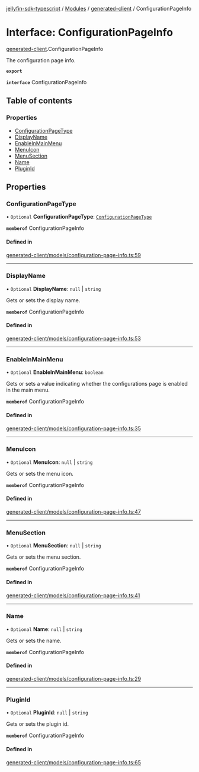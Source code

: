 [jellyfin-sdk-typescript](../README.md) / [Modules](../modules.md) / [generated-client](../modules/generated_client.md) / ConfigurationPageInfo

# Interface: ConfigurationPageInfo

[generated-client](../modules/generated_client.md).ConfigurationPageInfo

The configuration page info.

**`export`**

**`interface`** ConfigurationPageInfo

## Table of contents

### Properties

- [ConfigurationPageType](generated_client.ConfigurationPageInfo.md#configurationpagetype)
- [DisplayName](generated_client.ConfigurationPageInfo.md#displayname)
- [EnableInMainMenu](generated_client.ConfigurationPageInfo.md#enableinmainmenu)
- [MenuIcon](generated_client.ConfigurationPageInfo.md#menuicon)
- [MenuSection](generated_client.ConfigurationPageInfo.md#menusection)
- [Name](generated_client.ConfigurationPageInfo.md#name)
- [PluginId](generated_client.ConfigurationPageInfo.md#pluginid)

## Properties

### ConfigurationPageType

• `Optional` **ConfigurationPageType**: [`ConfigurationPageType`](../enums/generated_client.ConfigurationPageType.md)

**`memberof`** ConfigurationPageInfo

#### Defined in

[generated-client/models/configuration-page-info.ts:59](https://github.com/thornbill/jellyfin-sdk-typescript/blob/0f61f16/src/generated-client/models/configuration-page-info.ts#L59)

___

### DisplayName

• `Optional` **DisplayName**: ``null`` \| `string`

Gets or sets the display name.

**`memberof`** ConfigurationPageInfo

#### Defined in

[generated-client/models/configuration-page-info.ts:53](https://github.com/thornbill/jellyfin-sdk-typescript/blob/0f61f16/src/generated-client/models/configuration-page-info.ts#L53)

___

### EnableInMainMenu

• `Optional` **EnableInMainMenu**: `boolean`

Gets or sets a value indicating whether the configurations page is enabled in the main menu.

**`memberof`** ConfigurationPageInfo

#### Defined in

[generated-client/models/configuration-page-info.ts:35](https://github.com/thornbill/jellyfin-sdk-typescript/blob/0f61f16/src/generated-client/models/configuration-page-info.ts#L35)

___

### MenuIcon

• `Optional` **MenuIcon**: ``null`` \| `string`

Gets or sets the menu icon.

**`memberof`** ConfigurationPageInfo

#### Defined in

[generated-client/models/configuration-page-info.ts:47](https://github.com/thornbill/jellyfin-sdk-typescript/blob/0f61f16/src/generated-client/models/configuration-page-info.ts#L47)

___

### MenuSection

• `Optional` **MenuSection**: ``null`` \| `string`

Gets or sets the menu section.

**`memberof`** ConfigurationPageInfo

#### Defined in

[generated-client/models/configuration-page-info.ts:41](https://github.com/thornbill/jellyfin-sdk-typescript/blob/0f61f16/src/generated-client/models/configuration-page-info.ts#L41)

___

### Name

• `Optional` **Name**: ``null`` \| `string`

Gets or sets the name.

**`memberof`** ConfigurationPageInfo

#### Defined in

[generated-client/models/configuration-page-info.ts:29](https://github.com/thornbill/jellyfin-sdk-typescript/blob/0f61f16/src/generated-client/models/configuration-page-info.ts#L29)

___

### PluginId

• `Optional` **PluginId**: ``null`` \| `string`

Gets or sets the plugin id.

**`memberof`** ConfigurationPageInfo

#### Defined in

[generated-client/models/configuration-page-info.ts:65](https://github.com/thornbill/jellyfin-sdk-typescript/blob/0f61f16/src/generated-client/models/configuration-page-info.ts#L65)
